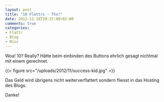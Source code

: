 ```yaml
---
layout: post
title: "10 Flattrs - Thx!"
date: 2012-11-18T20:37:00+02:00
comments: true
categories:
- Flattr
- Blog
- Misc
---
```


Woa! 10? Really? Hätte beim einbinden des Buttons ehrlich gesagt
nichtmal mit einem gerechnet.

{{< figure src="/uploads/2012/11/success-kid.jpg" >}}

Das Geld wird übrigens nicht weiterverflattert sondern fliesst in das Hosting
des Blogs.

Danke!

